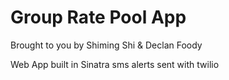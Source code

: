 Group Rate Pool App
=============

Brought to you by Shiming Shi & Declan Foody
 

Web App built in Sinatra
sms alerts sent with twilio
